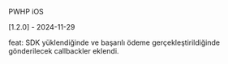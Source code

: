 PWHP iOS

[1.2.0] - 2024-11-29

feat: SDK yüklendiğinde ve başarılı ödeme gerçekleştirildiğinde gönderilecek callbackler eklendi.
